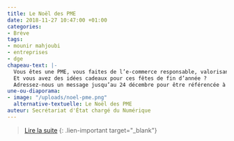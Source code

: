 ```yaml
---
title: Le Noël des PME
date: 2018-11-27 10:47:00 +01:00
categories:
- Brève
tags:
- mounir mahjoubi
- entreprises
- dge
chapeau-text: |-
  Vous êtes une PME, vous faites de l’e-commerce responsable, valorisant l’impact local, les circuits courts ou l’éco-conception.
  Et vous avez des idées cadeaux pour ces fêtes de fin d’année ?
  Adressez-nous un message jusqu’au 24 décembre pour être référencée à [lenoeldespme.dge@finances.gouv.fr](mailto:lenoeldespme.dge@finances.gouv.fr)
une-ou-diaporama:
- image: "/uploads/noel-pme.png"
  alternative-textuelle: Le Noël des PME
auteur: Secrétariat d'État chargé du Numérique
---
```


>[Lire la suite](https://secretariat-etat.numerique.gouv.fr/noel-pme)
{: .lien-important target="_blank"}